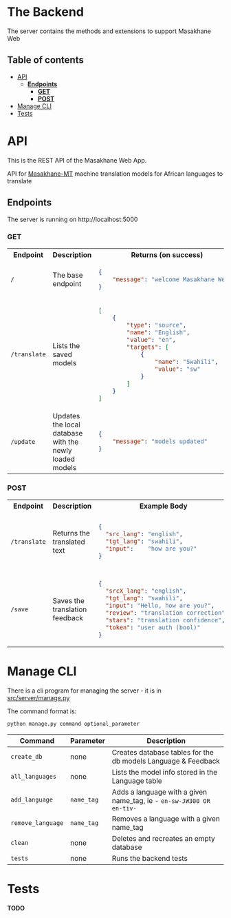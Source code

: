 
# The Backend 
The server contains the methods and extensions to support Masakhane Web

## Table of contents
- [API](#api)
  - [**Endpoints**](#endpoints)
    - [**GET**](#get)
    - [**POST**](#post)
- [Manage CLI](#manage-cli)
- [Tests](#tests)

# API
This is the REST API of the Masakhane Web App.

API for [Masakhane-MT](https://github.com/masakhane-io/masakhane-mt) machine translation models for African languages to translate

## **Endpoints**

The server is running on http://localhost:5000  

### **GET**

<table style='width:100%;'>
<tr>
<th> Endpoint </th><th> Description </th><th> Returns (on success) </th> 
</tr>
<td>

`/`

</td><td> The base endpoint </td>
<td> 

```json
{
    "message": "welcome Masakhane Web" 
}
```

</td> 
<tr>
<td> 

`/translate` 

</td><td> Lists the saved models </td>
<td> 

```json
[
    {
        "type": "source",
        "name": "English",
        "value": "en",
        "targets": [
            {
                "name": "Swahili",
                "value": "sw"
            }
        ]
    }
]
```

</td> 
</tr>
<tr>
<td>

`/update`

</td><td> Updates the local database with the newly loaded models </td>
<td> 

```json
{
    "message": "models updated" 
}
```

</td> 
</tr>
</table>

### **POST**

<table style='width:100%;'>
<tr>
<th> Endpoint </th><th> Description </th><th> Example Body </th><th> Returns (on success) </th> 
</tr>
<tr>
<td>

`/translate`

</td><td> Returns the translated text </td>
<td> 

```json
{
  "src_lang": "english",
  "tgt_lang": "swahili",
  "input":    "how are you?"
}
```

</td> 
<td> 

```json
{
    "src_lang": "english",
    "tgt_lang": "swahili",
    "input": "Hello, how are you?",
    "output": "kwa ukunjufu"
}
```

</td>
</tr>
<tr>
<td>

`/save`

</td><td> Saves the translation feedback </td>
<td> 

```json
{
  "srcX_lang": "english",
  "tgt_lang": "swahili",
  "input": "Hello, how are you?",
  "review": "translation correction",
  "stars": "translation confidence",
  "token": "user auth (bool)"
}
```

</td> 
<td> 

```json
{
    "message": "Review saved",
}
```

</td>
</tr>
<tr></tr>
</table>

# Manage CLI
There is a cli program for managing the server - it is in [src/server/manage.py]()

The command format is: 
```bash 
python manage.py command optional_parameter
```

| Command | Parameter | Description |
| ------- | --------- | ----------- |
| `create_db` | none | Creates database tables for the db models Language & Feedback
| `all_languages` | none | Lists the model info stored in the Language table
| `add_language` | `name_tag` | Adds a language with a given name_tag, ie - `en-sw-JW300 OR en-tiv-`|
| `remove_language` | `name_tag`| Removes a language with a given name_tag |
| `clean` | none | Deletes and recreates an empty database |
| `tests` | none | Runs the backend tests |

# Tests

**TODO**